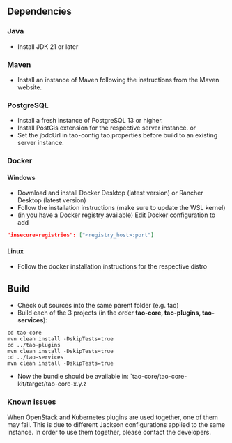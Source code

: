 ## Dependencies
### Java
- Install JDK 21 or later
### Maven
- Install an instance of Maven following the instructions from the Maven website.
### PostgreSQL
- Install a fresh instance of PostgreSQL 13 or higher.
- Install PostGis extension for the respective server instance.
  or
- Set the jbdcUrl in tao-config tao.properties before build to an existing server instance.

### Docker
#### Windows
- Download and install Docker Desktop (latest version) or Rancher Desktop (latest version)
- Follow the installation instructions (make sure to update the WSL kernel)
- (in you have a Docker registry available) Edit Docker configuration to add
```json
"insecure-registries": ["<registry_host>:port"]
```
#### Linux
- Follow the docker installation instructions for the respective distro
## Build
- Check out sources into the same parent folder (e.g. tao)
- Build each of the 3 projects (in the order **tao-core, tao-plugins, tao-services**):
```shell
cd tao-core
mvn clean install -DskipTests=true
cd ../tao-plugins
mvn clean install -DskipTests=true
cd ../tao-services
mvn clean install -DskipTests=true
```
- Now the bundle should be available in:
  `tao-core/tao-core-kit/target/tao-core-x.y.z

### Known issues
When OpenStack and Kubernetes plugins are used together, one of them may fail. This is due to different Jackson configurations applied to the same instance.
In order to use them together, please contact the developers.
